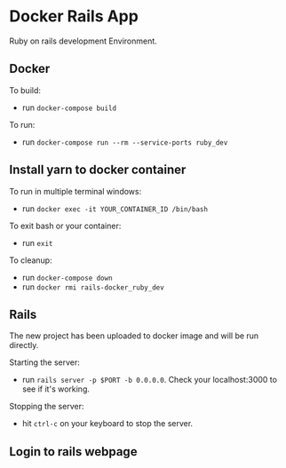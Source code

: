 # Docker Rails App

Ruby on rails development Environment.

## Docker

To build:

- run `docker-compose build`

To run:

- run `docker-compose run --rm --service-ports ruby_dev`



## Install yarn to docker container


To run in multiple terminal windows:

- run `docker exec -it YOUR_CONTAINER_ID /bin/bash`

To exit bash or your container:

- run `exit`

To cleanup:

- run `docker-compose down`
- run `docker rmi rails-docker_ruby_dev`

## Rails

The new project has been uploaded to docker image and will be run directly.


Starting the server:

- run `rails server -p $PORT -b 0.0.0.0`. Check your localhost:3000 to see if it's working.

Stopping the server:

- hit `ctrl-c` on your keyboard to stop the server.


## Login to rails webpage



